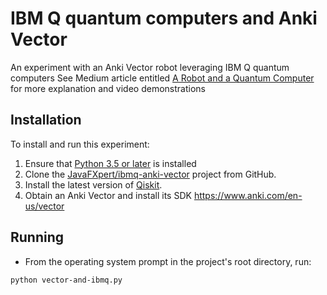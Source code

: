 # IBM Q quantum computers and Anki Vector
An experiment with an Anki Vector robot leveraging IBM Q quantum computers
See Medium article entitled [A Robot and a Quantum Computer](https://medium.com/@JavaFXpert/a-robot-and-a-quantum-computer-41d6c778a5bf) for more explanation and video demonstrations
## Installation

To install and run this experiment:

1. Ensure that [Python 3.5 or later](https://www.python.org/downloads/) is installed
2. Clone the [JavaFXpert/ibmq-anki-vector](https://github.com/JavaFXpert/ibmq-anki-vector) project from GitHub.
3. Install the latest version of [Qiskit](https://qiskit.org/).
4. Obtain an Anki Vector and install its SDK https://www.anki.com/en-us/vector

## Running

- From the operating system prompt in the project's root directory, run:

`python vector-and-ibmq.py`

